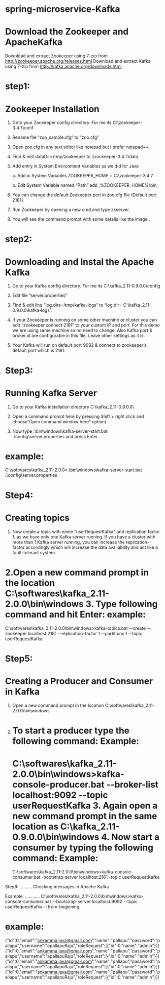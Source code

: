 # spring-microservice-Kafka
Download the Zookeeper and ApacheKafka 
=======================================
Download and extract Zookeeper using 7-zip from http://zookeeper.apache.org/releases.html
Download and extract Kafka using 7-zip from http://kafka.apache.org/downloads.html

step1:
=========
Zookeeper Installation
=========================
1. Goto your Zookeeper config directory. For me its C:\zookeeper-3.4.7\conf

2. Rename file “zoo_sample.cfg” to “zoo.cfg”

3. Open zoo.cfg in any text editor like notepad but I prefer notepad++.

4. Find & edit dataDir=/tmp/zookeeper to :\zookeeper-3.4.7\data

5. Add entry in System Environment Variables as we did for Java

    a. Add in System Variables ZOOKEEPER_HOME = C:\zookeeper-3.4.7

    b. Edit System Variable named “Path” add ;%ZOOKEEPER_HOME%\bin;

6. You can change the default Zookeeper port in zoo.cfg file (Default port 2181).

7. Run Zookeeper by opening a new cmd and type zkserver.

8. You will see the command prompt with some details like the image .

step2:
=======
Downloading and Instal the Apache Kafka
=======================================
1. Go to your Kafka config directory. For me its C:\kafka_2.11-0.9.0.0\config

2. Edit file “server.properties”

3. Find & edit line “log.dirs=/tmp/kafka-logs” to “log.dir= C:\kafka_2.11-0.9.0.0\kafka-logs”.

4. If your Zookeeper is running on some other machine or cluster you can edit “zookeeper.connect:2181” to your custom IP and port. For this demo we are using same machine so no need to change. Also Kafka port & broker.id are configurable in this file. Leave other settings as it is.

5. Your Kafka will run on default port 9092 & connect to zookeeper’s default port which is 2181.

Step3:
=======
Running Kafka Server
====================
1. Go to your Kafka installation directory C:\kafka_2.11-0.9.0.0\

2. Open a command prompt here by pressing Shift + right click and choose“Open command window here” option)

3. Now type .\bin\windows\kafka-server-start.bat .\config\server.properties and press Enter.

example:
============
C:\softwares\kafka_2.11-2.0.0>.\bin\windows\kafka-server-start.bat .\config\server.properties

Step4:
=====
Creating topics
===============
1. Now create a topic with name “userRequestKafka” and replication factor 1, as we have only one Kafka server running. If you have a cluster with more than 1 Kafka server running, you can increase the replication-factor accordingly which will increase the data availability and act like a fault-tolerant system.

2.Open a new command prompt in the location C:\softwares\kafka_2.11-2.0.0\bin\windows
3. Type following command and hit Enter:
 example:
 ========
 C:\softwares\kafka_2.11-2.0.0\bin\windows>kafka-topics.bat --create --zookeeper localhost:2181 --replication-factor 1 --partitions 1 --topic userRequestKafka
 
 Step5:
 ======
 Creating a Producer and Consumer in Kafka
 ==========================================
 1. Open a new command prompt in the location  C:\softwares\kafka_2.11-2.0.0\bin\windows

2. To start a producer type the following command:
   Example:
   =======
    C:\softwares\kafka_2.11-2.0.0\bin\windows>kafka-console-producer.bat --broker-list localhost:9092 --topic userRequestKafka
    3. Again open a new command prompt in the same location as C:\kafka_2.11-0.9.0.0\bin\windows
    4. Now start a consumer by typing the following command:
    Example:
    =======
    C:\softwares\kafka_2.11-2.0.0\bin\windows>kafka-console-consumer.bat -bootstrap-server localhost:2181 -topic userRequestKafka
    
Step6:
..........
Checking messages in Apache Kafka

Example:
............
C:\softwares\kafka_2.11-2.0.0\bin\windows>kafka-console-consumer.bat --bootstrap-server localhost:9092 --topic userRequestKafka --from-beginning

example:
========
{"id":0,"email":"ankamma.java@gmail.com","name":"pallapu","password":"pallapu","username":"apallapuRaju","roleRequest":[{"id":0,"name":"admin"}]}
{"id":0,"email":"ankamma.java@gmail.com","name":"pallapu","password":"pallapu","username":"apallapuRaju","roleRequest":[{"id":0,"name":"admin"}]}
{"id":0,"email":"ankamma.java@gmail.com","name":"pallapu","password":"pallapu","username":"apallapuRaju","roleRequest":[{"id":0,"name":"admin"}]}
{"id":0,"email":"ankamma.java@gmail.com","name":"pallapu","password":"pallapu","username":"apallapuRaju","roleRequest":[{"id":0,"name":"admin"}]}





